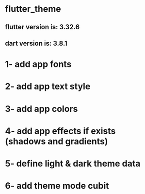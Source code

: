 # flutter_theme

## flutter version is: 3.32.6 
## dart version is: 3.8.1 

# 1- add app fonts
# 2- add app text style
# 3- add app colors
# 4- add app effects if exists (shadows and gradients)
# 5- define light & dark theme data
# 6- add theme mode cubit


